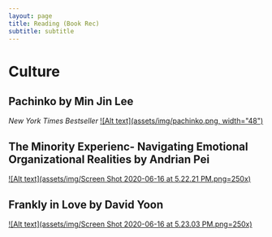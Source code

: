 ```yaml
---
layout: page
title: Reading (Book Rec)
subtitle: subtitle 
---
```


# Culture 

## Pachinko by Min Jin Lee
_New York Times Bestseller_
 [![Alt text](assets/img/pachinko.png, width="48")](https://www.minjinlee.com/book/pachinko/)




## The Minority Experienc- Navigating Emotional Organizational Realities by Andrian Pei

 [![Alt text](assets/img/Screen Shot 2020-06-16 at 5.22.21 PM.png=250x)](https://www.amazon.com/Minority-Experience-Navigating-Emotional-Organizational/dp/0830845488)
 
 
 
 ## Frankly in Love by David Yoon 

 [![Alt text](assets/img/Screen Shot 2020-06-16 at 5.23.03 PM.png=250x)](https://www.penguinrandomhouse.com/books/598579/frankly-in-love-by-david-yoon/)
 
 
 
 

